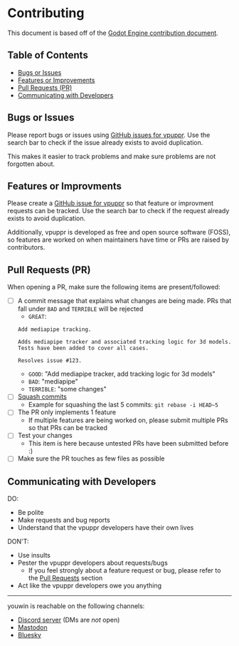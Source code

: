 # Contributing

This document is based off of the [Godot Engine contribution document](https://github.com/godotengine/godot/blob/master/CONTRIBUTING.md).

## Table of Contents

- [Bugs or Issues](#bugs-or-issues)
- [Features or Improvements](#features-or-improvments)
- [Pull Requests (PR)](#pull-requests-pr)
- [Communicating with Developers](#communicating-with-developers)

## Bugs or Issues

Please report bugs or issues using [GitHub issues for vpuppr](https://github.com/virtual-puppet-project/vpuppr/issues).
Use the search bar to check if the issue already exists to avoid duplication.

This makes it easier to track problems and make sure problems are not forgotten about.

## Features or Improvments

Please create a [GitHub issue for vpuppr](https://github.com/virtual-puppet-project/vpuppr/issues) so that
feature or improvment requests can be tracked. Use the search bar to check if the request already exists to avoid
duplication.

Additionally, vpuppr is developed as free and open source software (FOSS), so features are worked on when
maintainers have time or PRs are raised by contributors.

## Pull Requests (PR)

When opening a PR, make sure the following items are present/followed:

- [ ] A commit message that explains what changes are being made. PRs that fall under `BAD` and `TERRIBLE` will be rejected
    - `GREAT`:
    ```
    Add mediapipe tracking.

    Adds mediapipe tracker and associated tracking logic for 3d models. Tests have been added to cover all cases.

    Resolves issue #123.
    ```
    - `GOOD`: "Add mediapipe tracker, add tracking logic for 3d models"
    - `BAD`: "mediapipe"
    - `TERRIBLE`: "some changes"
- [ ] [Squash commits](https://git-scm.com/docs/git-rebase#_interactive_mode)
    - Example for squashing the last 5 commits: `git rebase -i HEAD~5`
- [ ] The PR only implements 1 feature
    - If multiple features are being worked on, please submit multiple PRs so that PRs can be tracked
- [ ] Test your changes
    - This item is here because untested PRs have been submitted before :)
- [ ] Make sure the PR touches as few files as possible

## Communicating with Developers

DO:

- Be polite
- Make requests and bug reports
- Understand that the vpuppr developers have their own lives

DON'T:

- Use insults
- Pester the vpuppr developers about requests/bugs
    - If you feel strongly about a feature request or bug, please refer to the [Pull Requests](#pull-requests-pr) section
- Act like the vpuppr developers owe you anything

---

youwin is reachable on the following channels:

- [Discord server](https://discord.com/invite/6mcdWWBkrr) (DMs are _not_ open)
- [Mastodon](https://mastodon.gamedev.place/@youwin)
- [Bluesky](https://bsky.app/profile/youwin.bsky.social)
